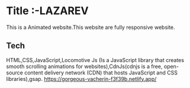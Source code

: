 # Title :-LAZAREV

This is a Animated website.This website are fully responsive website.

## Tech

HTML,CSS,JavaScript,Locomotive Js (Is a JavaScript library that creates smooth scrolling animations for websites),CdnJs(cdnjs is a free, open-source content delivery network (CDN) that hosts JavaScript and CSS libraries),gsap.
https://gorgeous-vacherin-f3f39b.netlify.app/

